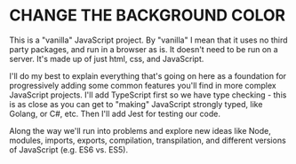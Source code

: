 # CHANGE THE BACKGROUND COLOR

This is a "vanilla" JavaScript project. By "vanilla" I mean that it uses no third party packages, and run in a browser as is. It doesn't need to be run on a server. It's made up of just html, css, and JavaScript.

I'll do my best to explain everything that's going on here as a foundation for progressively adding some common features you'll find in more complex JavaScript projects. I'll add TypeScript first so we have type checking - this is as close as you can get to "making" JavaScript strongly typed, like Golang, or C#, etc. Then I'll add Jest for testing our code.

Along the way we'll run into problems and explore new ideas like Node, modules, imports, exports, compilation, transpilation, and different versions of JavaScript (e.g. ES6 vs. ES5).
